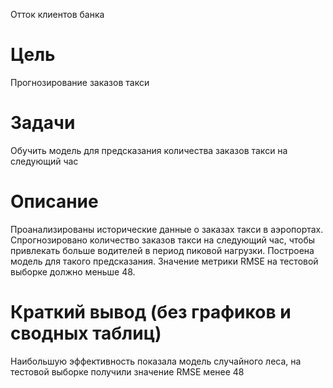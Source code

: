 Отток клиентов банка

# Цель
Прогнозирование заказов такси

# Задачи
Обучить модель для предсказания количества заказов такси на следующий час

# Описание
Проанализированы исторические данные о заказах такси в аэропортах.
Спрогнозировано количество заказов такси на следующий час, чтобы привлекать больше водителей в период пиковой нагрузки. Построена модель для такого предсказания. Значение метрики RMSE на тестовой выборке должно меньше 48.


# Краткий вывод (без графиков и сводных таблиц)
Наибольшую эффективность показала модель случайного леса, на тестовой выборке получили значение RMSE менее 48

